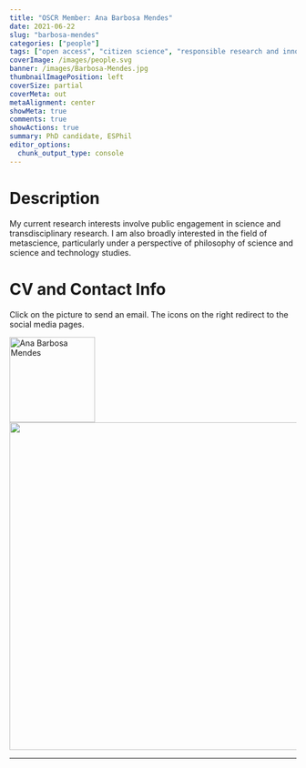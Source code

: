 ```yaml
---
title: "OSCR Member: Ana Barbosa Mendes"
date: 2021-06-22
slug: "barbosa-mendes"
categories: ["people"]
tags: ["open access", "citizen science", "responsible research and innovation", "school-esphil"] # top 3 categories + unique + school
coverImage: /images/people.svg
banner: /images/Barbosa-Mendes.jpg
thumbnailImagePosition: left
coverSize: partial
coverMeta: out
metaAlignment: center
showMeta: true
comments: true
showActions: true
summary: PhD candidate, ESPhil
editor_options: 
  chunk_output_type: console
---
```




# Description

My current research interests involve public engagement in science and transdisciplinary research. I am also broadly interested in the field of metascience, particularly under a perspective of philosophy of science and science and technology studies.

# CV and Contact Info

Click on the picture to send an email. The icons on the right redirect to the social media pages.

<!-- EMAIL -->
<p>
  <a href="mailto:barbosamendes@esphil.eur.nl">
  <img border="0" alt="Ana Barbosa Mendes" src="/images/Barbosa-Mendes.jpg" width="150" height="150" align="left">
  </a>
</p>

<!-- TWITTER -->
<p align="center">
  <a href="https://twitter.com/anabbmendes" class="fa fa-twitter fa-2x">
  </a>
</p>

<!-- ORCID -->
<p align="center">
  <a href="https://orcid.org/0000-0002-1205-1724" class="ai ai-orcid fa-2x" style="color:#000000;">
  </a>
</p>

<BR><BR>

<!-- # Expertise -->

<img src="{{< blogdown/postref >}}index_files/figure-html/radarPlot-1.png" width="576" />

***


